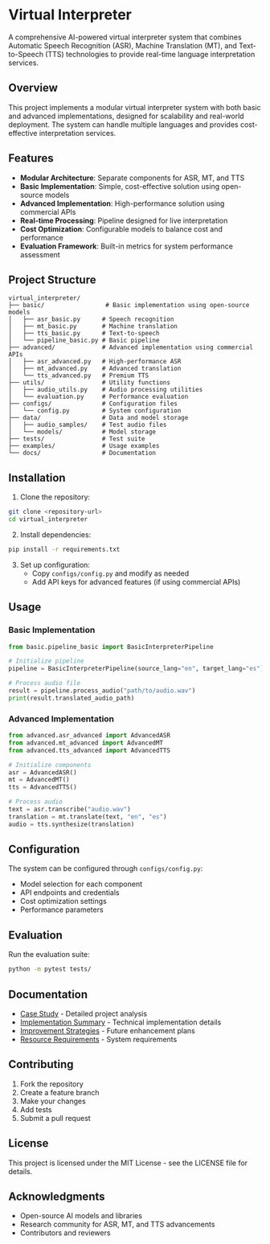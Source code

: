 # Virtual Interpreter

A comprehensive AI-powered virtual interpreter system that combines Automatic Speech Recognition (ASR), Machine Translation (MT), and Text-to-Speech (TTS) technologies to provide real-time language interpretation services.

## Overview

This project implements a modular virtual interpreter system with both basic and advanced implementations, designed for scalability and real-world deployment. The system can handle multiple languages and provides cost-effective interpretation services.

## Features

- **Modular Architecture**: Separate components for ASR, MT, and TTS
- **Basic Implementation**: Simple, cost-effective solution using open-source models
- **Advanced Implementation**: High-performance solution using commercial APIs
- **Real-time Processing**: Pipeline designed for live interpretation
- **Cost Optimization**: Configurable models to balance cost and performance
- **Evaluation Framework**: Built-in metrics for system performance assessment

## Project Structure

```
virtual_interpreter/
├── basic/                 # Basic implementation using open-source models
│   ├── asr_basic.py      # Speech recognition
│   ├── mt_basic.py       # Machine translation
│   ├── tts_basic.py      # Text-to-speech
│   └── pipeline_basic.py # Basic pipeline
├── advanced/             # Advanced implementation using commercial APIs
│   ├── asr_advanced.py   # High-performance ASR
│   ├── mt_advanced.py    # Advanced translation
│   └── tts_advanced.py   # Premium TTS
├── utils/                # Utility functions
│   ├── audio_utils.py    # Audio processing utilities
│   └── evaluation.py     # Performance evaluation
├── configs/              # Configuration files
│   └── config.py         # System configuration
├── data/                 # Data and model storage
│   ├── audio_samples/    # Test audio files
│   └── models/           # Model storage
├── tests/                # Test suite
├── examples/             # Usage examples
└── docs/                 # Documentation
```

## Installation

1. Clone the repository:
```bash
git clone <repository-url>
cd virtual_interpreter
```

2. Install dependencies:
```bash
pip install -r requirements.txt
```

3. Set up configuration:
   - Copy `configs/config.py` and modify as needed
   - Add API keys for advanced features (if using commercial APIs)

## Usage

### Basic Implementation

```python
from basic.pipeline_basic import BasicInterpreterPipeline

# Initialize pipeline
pipeline = BasicInterpreterPipeline(source_lang="en", target_lang="es")

# Process audio file
result = pipeline.process_audio("path/to/audio.wav")
print(result.translated_audio_path)
```

### Advanced Implementation

```python
from advanced.asr_advanced import AdvancedASR
from advanced.mt_advanced import AdvancedMT
from advanced.tts_advanced import AdvancedTTS

# Initialize components
asr = AdvancedASR()
mt = AdvancedMT()
tts = AdvancedTTS()

# Process audio
text = asr.transcribe("audio.wav")
translation = mt.translate(text, "en", "es")
audio = tts.synthesize(translation)
```

## Configuration

The system can be configured through `configs/config.py`:

- Model selection for each component
- API endpoints and credentials
- Cost optimization settings
- Performance parameters

## Evaluation

Run the evaluation suite:

```bash
python -m pytest tests/
```

## Documentation

- [Case Study](CASE_STUDY.md) - Detailed project analysis
- [Implementation Summary](IMPLEMENTATION_SUMMARY.md) - Technical implementation details
- [Improvement Strategies](docs/improvement_strategies.md) - Future enhancement plans
- [Resource Requirements](docs/resource_requirements.md) - System requirements

## Contributing

1. Fork the repository
2. Create a feature branch
3. Make your changes
4. Add tests
5. Submit a pull request

## License

This project is licensed under the MIT License - see the LICENSE file for details.

## Acknowledgments

- Open-source AI models and libraries
- Research community for ASR, MT, and TTS advancements
- Contributors and reviewers
